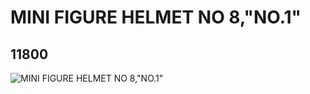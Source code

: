 # MINI FIGURE HELMET NO 8,"NO.1"
## 11800
![MINI FIGURE HELMET NO 8,"NO.1"](https://lc-www-live-s.legocdn.com/media/bricks/5/2/6016987.jpg)